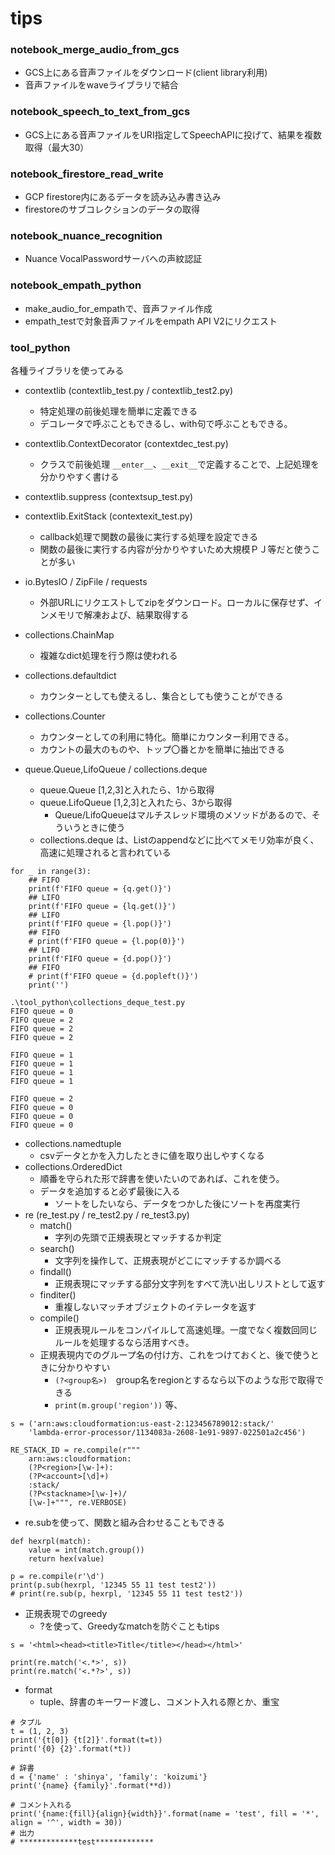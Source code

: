 # tips
### notebook_merge_audio_from_gcs
- GCS上にある音声ファイルをダウンロード(client library利用)
- 音声ファイルをwaveライブラリで結合

### notebook_speech_to_text_from_gcs
- GCS上にある音声ファイルをURI指定してSpeechAPIに投げて、結果を複数取得（最大30）

### notebook_firestore_read_write
- GCP firestore内にあるデータを読み込み書き込み
- firestoreのサブコレクションのデータの取得

### notebook_nuance_recognition
- Nuance VocalPasswordサーバへの声紋認証

### notebook_empath_python
- make_audio_for_empathで、音声ファイル作成
- empath_testで対象音声ファイルをempath API V2にリクエスト

### tool_python
各種ライブラリを使ってみる
- contextlib (contextlib_test.py / contextlib_test2.py)
  - 特定処理の前後処理を簡単に定義できる
  - デコレータで呼ぶこともできるし、with句で呼ぶこともできる。
  
- contextlib.ContextDecorator (contextdec_test.py)
  - クラスで前後処理 ```__enter__```、```__exit__```で定義することで、上記処理を分かりやすく書ける
    
- contextlib.suppress (contextsup_test.py)
- contextlib.ExitStack (contextexit_test.py)
  - callback処理で関数の最後に実行する処理を設定できる
  - 関数の最後に実行する内容が分かりやすいため大規模ＰＪ等だと使うことが多い
- io.BytesIO / ZipFile / requests
  - 外部URLにリクエストしてzipをダウンロード。ローカルに保存せず、インメモリで解凍および、結果取得する
- collections.ChainMap
  - 複雑なdict処理を行う際は使われる
- collections.defaultdict
  - カウンターとしても使えるし、集合としても使うことができる
- collections.Counter
  - カウンターとしての利用に特化。簡単にカウンター利用できる。
  - カウントの最大のものや、トップ〇番とかを簡単に抽出できる
- queue.Queue,LifoQueue / collections.deque
  - queue.Queue [1,2,3]と入れたら、1から取得
  - queue.LifoQueue [1,2,3]と入れたら、3から取得
    - Queue/LifoQueueはマルチスレッド環境のメソッドがあるので、そういうときに使う
  - collections.deque は、Listのappendなどに比べてメモリ効率が良く、高速に処理されると言われている
```
for _ in range(3):
    ## FIFO
    print(f'FIFO queue = {q.get()}')
    ## LIFO
    print(f'FIFO queue = {lq.get()}')
    ## LIFO
    print(f'FIFO queue = {l.pop()}')
    ## FIFO
    # print(f'FIFO queue = {l.pop(0)}')
    ## LIFO
    print(f'FIFO queue = {d.pop()}')
    ## FIFO
    # print(f'FIFO queue = {d.popleft()}')
    print('')
```

```
.\tool_python\collections_deque_test.py
FIFO queue = 0
FIFO queue = 2
FIFO queue = 2
FIFO queue = 2

FIFO queue = 1
FIFO queue = 1
FIFO queue = 1
FIFO queue = 1

FIFO queue = 2
FIFO queue = 0
FIFO queue = 0
FIFO queue = 0
```

- collections.namedtuple
  - csvデータとかを入力したときに値を取り出しやすくなる
- collections.OrderedDict
  - 順番を守られた形で辞書を使いたいのであれば、これを使う。
  - データを追加すると必ず最後に入る
    - ソートをしたいなら、データをつかした後にソートを再度実行
- re (re_test.py / re_test2.py / re_test3.py)
  - match() 
    - 字列の先頭で正規表現とマッチするか判定
  - search()
    - 文字列を操作して、正規表現がどこにマッチするか調べる
  - findall()
    - 正規表現にマッチする部分文字列をすべて洗い出しリストとして返す
  - finditer()
    - 重複しないマッチオブジェクトのイテレータを返す
  - compile()
    - 正規表現ルールをコンパイルして高速処理。一度でなく複数回同じルールを処理するなら活用すべき。
  - 正規表現内でのグループ名の付け方、これをつけておくと、後で使うときに分かりやすい
    - ```(?<group名>)```　group名をregionとするなら以下のような形で取得できる
    - ```print(m.group('region'))``` 等、
    
```
s = ('arn:aws:cloudformation:us-east-2:123456789012:stack/'
    'lambda-error-processor/1134083a-2608-1e91-9897-022501a2c456')

RE_STACK_ID = re.compile(r"""
    arn:aws:cloudformation:
    (?P<region>[\w-]+):
    (?P<account>[\d]+)
    :stack/
    (?P<stackname>[\w-]+)/
    [\w-]+""", re.VERBOSE)
```

  - re.subを使って、関数と組み合わせることもできる
```
def hexrpl(match):
    value = int(match.group())
    return hex(value)

p = re.compile(r'\d')
print(p.sub(hexrpl, '12345 55 11 test test2'))
# print(re.sub(p, hexrpl, '12345 55 11 test test2'))
```
  - 正規表現でのgreedy
    - ?を使って、Greedyなmatchを防ぐこともtips
```
s = '<html><head><title>Title</title></head></html>'

print(re.match('<.*>', s))
print(re.match('<.*?>', s))
```

  - format
    - tuple、辞書のキーワード渡し、コメント入れる際とか、重宝
```
# タプル
t = (1, 2, 3)
print('{t[0]} {t[2]}'.format(t=t))
print('{0} {2}'.format(*t))
```

```
# 辞書
d = {'name' : 'shinya', 'family': 'koizumi'}
print('{name} {family}'.format(**d))
```

```
# コメント入れる
print('{name:{fill}{align}{width}}'.format(name = 'test', fill = '*', align = '^', width = 30))
# 出力
# *************test*************
```
